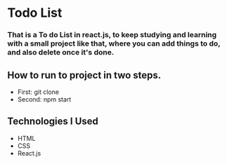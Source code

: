 # Todo List

### That is a To do List in react.js, to keep studying and learning with a small project like that, where you can add things to do, and also delete once it's done.

## How to run to project in two steps.

* First: git clone
* Second: npm start

## Technologies I Used

* HTML
* CSS
* React.js